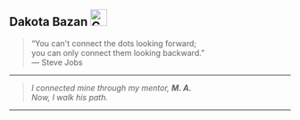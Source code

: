 ## Dakota Bazan <img src="https://tenor.com/tm7e0l6cXqu.gif" width="30" alt="Corazón púrpura animado" />


> “You can't connect the dots looking forward;  
> you can only connect them looking backward.”  
> — Steve Jobs

---

> *I connected mine through my mentor, **M. A.**  
> Now, I walk his path.*

---


